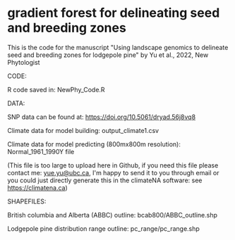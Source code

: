 # gradient forest for delineating seed and breeding zones
This is the code for the manuscript "Using landscape genomics to delineate seed and breeding zones for lodgepole pine" by Yu et al., 2022, New Phytologist

CODE:


R code saved in: NewPhy_Code.R

DATA:


SNP data can be found at: https://doi.org/10.5061/dryad.56j8vq8 


Climate data for model building: output_climate1.csv


Climate data for model predicting (800mx800m resolution): Normal_1961_1990Y file 

(This file is too large to upload here in Github, if you need this file please contact me: yue.yu@ubc.ca, I'm happy to send it to you through email or you could just directly generate this in the climateNA software: see https://climatena.ca)

SHAPEFILES:


British columbia and Alberta (ABBC) outline: bcab800/ABBC_outline.shp


Lodgepole pine distribution range outline: pc_range/pc_range.shp
